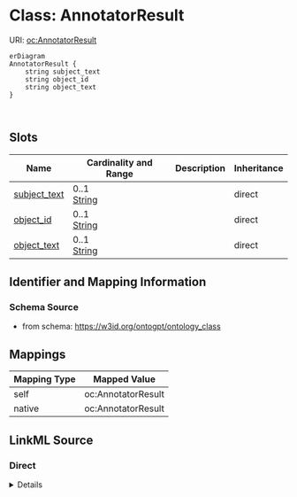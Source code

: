 # Class: AnnotatorResult



URI: [oc:AnnotatorResult](http://w3id.org/ontogpt/ontology-class-templateAnnotatorResult)


```mermaid
erDiagram
AnnotatorResult {
    string subject_text  
    string object_id  
    string object_text  
}



```



<!-- no inheritance hierarchy -->


## Slots

| Name | Cardinality and Range | Description | Inheritance |
| ---  | --- | --- | --- |
| [subject_text](subject_text.md) | 0..1 <br/> [String](String.md) |  | direct |
| [object_id](object_id.md) | 0..1 <br/> [String](String.md) |  | direct |
| [object_text](object_text.md) | 0..1 <br/> [String](String.md) |  | direct |









## Identifier and Mapping Information







### Schema Source


* from schema: https://w3id.org/ontogpt/ontology_class





## Mappings

| Mapping Type | Mapped Value |
| ---  | ---  |
| self | oc:AnnotatorResult |
| native | oc:AnnotatorResult |





## LinkML Source

<!-- TODO: investigate https://stackoverflow.com/questions/37606292/how-to-create-tabbed-code-blocks-in-mkdocs-or-sphinx -->

### Direct

<details>
```yaml
name: AnnotatorResult
from_schema: https://w3id.org/ontogpt/ontology_class
rank: 1000
attributes:
  subject_text:
    name: subject_text
    from_schema: https://w3id.org/ontogpt/ontology_class
    rank: 1000
  object_id:
    name: object_id
    from_schema: https://w3id.org/ontogpt/ontology_class
    rank: 1000
  object_text:
    name: object_text
    from_schema: https://w3id.org/ontogpt/ontology_class
    rank: 1000

```
</details>

### Induced

<details>
```yaml
name: AnnotatorResult
from_schema: https://w3id.org/ontogpt/ontology_class
rank: 1000
attributes:
  subject_text:
    name: subject_text
    from_schema: https://w3id.org/ontogpt/ontology_class
    rank: 1000
    alias: subject_text
    owner: AnnotatorResult
    domain_of:
    - AnnotatorResult
    range: string
  object_id:
    name: object_id
    from_schema: https://w3id.org/ontogpt/ontology_class
    rank: 1000
    alias: object_id
    owner: AnnotatorResult
    domain_of:
    - AnnotatorResult
    range: string
  object_text:
    name: object_text
    from_schema: https://w3id.org/ontogpt/ontology_class
    rank: 1000
    alias: object_text
    owner: AnnotatorResult
    domain_of:
    - AnnotatorResult
    range: string

```
</details>